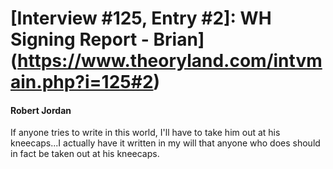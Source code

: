 # [Interview #125, Entry #2]: WH Signing Report - Brian](https://www.theoryland.com/intvmain.php?i=125#2)

#### Robert Jordan

If anyone tries to write in this world, I'll have to take him out at his kneecaps...I actually have it written in my will that anyone who does should in fact be taken out at his kneecaps.

